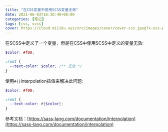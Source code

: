 ```yaml
---
title: "在CSS变量中使用SCSS变量无效"
date: 2021-06-03T16:30:40+08:00
categories: [笔记]
tags: [css, scss]
cover: https://cloud.miiiku.xyz/src/images/cover/cover-css.jpeg?x-oss-process=style/webp
---
```


在SCSS中定义了一个变量，但是在CSS中使用SCSS中定义的变量无效:

```scss
$color: #f00;

:root {
  --text-color: $color; /** 无效 */
}
```


使用`#{}`Interpolation插值来解决此问题:



```scss
$color: #f00;

:root {
  --text-color: #{$color};
}
```

参考文档：[https://sass-lang.com/documentation/interpolation](https://sass-lang.com/documentation/interpolation)